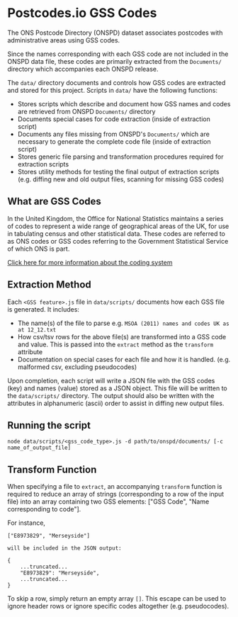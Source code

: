 # Postcodes.io GSS Codes

The ONS Postcode Directory (ONSPD) dataset associates postcodes with administrative areas using GSS codes.

Since the names corresponding with each GSS code are not included in the ONSPD data file, these codes are primarily extracted from the `Documents/` directory which accompanies each ONSPD release.

The `data/` directory documents and controls how GSS codes are extracted and stored for this project. Scripts in `data/` have the following functions:

- Stores scripts which describe and document how GSS names and codes are retrieved from ONSPD `Documents/` directory
- Documents special cases for code extraction (inside of extraction script)
- Documents any files missing from ONSPD's `Documents/` which are necessary to generate the complete code file (inside of extraction script)
- Stores generic file parsing and transformation procedures required for extraction scripts
- Stores utility methods for testing the final output of extraction scripts (e.g. diffing new and old output files, scanning for missing GSS codes)

## What are GSS Codes

In the United Kingdom, the Office for National Statistics maintains a series of codes to represent a wide range of geographical areas of the UK, for use in tabulating census and other statistical data. These codes are referred to as ONS codes or GSS codes referring to the Government Statistical Service of which ONS is part.

[Click here for more information about the coding system](https://en.wikipedia.org/wiki/ONS_coding_system)

## Extraction Method

Each `<GSS feature>.js` file in `data/scripts/` documents how each GSS file is generated. It includes:

- The name(s) of the file to parse e.g. `MSOA (2011) names and codes UK as at 12_12.txt`
- How csv/tsv rows for the above file(s) are transformed into a GSS code and value. This is passed into the `extract` method as the `transform` attribute
- Documentation on special cases for each file and how it is handled. (e.g. malformed csv, excluding pseudocodes)

Upon completion, each script will write a JSON file with the GSS codes (key) and names (value) stored as a JSON object. This file will be written to the `data/scripts/` directory. The output should also be written with the attributes in alphanumeric (ascii) order to assist in diffing new output files.

## Running the script

```
node data/scripts/<gss_code_type>.js -d path/to/onspd/documents/ [-c name_of_output_file]
```

## Transform Function

When specifying a file to `extract`, an accompanying `transform` function is required to reduce an array of strings (corresponding to a row of the input file) into an array containing two GSS elements: ["GSS Code", "Name corresponding to code"].

For instance,

```
["E8973829", "Merseyside"]

will be included in the JSON output:

{
	...truncated...
	"E8973829": "Merseyside",
	...truncated...
}

```

To skip a row, simply return an empty array `[]`. This escape can be used to ignore header rows or ignore specific codes altogether (e.g. pseudocodes).
